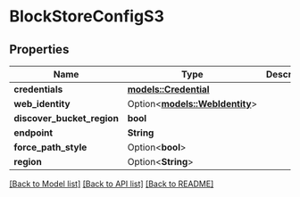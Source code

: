 # BlockStoreConfigS3

## Properties

Name | Type | Description | Notes
------------ | ------------- | ------------- | -------------
**credentials** | [**models::Credential**](Credential.md) |  | 
**web_identity** | Option<[**models::WebIdentity**](WebIdentity.md)> |  | [optional]
**discover_bucket_region** | **bool** |  | 
**endpoint** | **String** |  | 
**force_path_style** | Option<**bool**> |  | [optional]
**region** | Option<**String**> |  | [optional]

[[Back to Model list]](../README.md#documentation-for-models) [[Back to API list]](../README.md#documentation-for-api-endpoints) [[Back to README]](../README.md)


